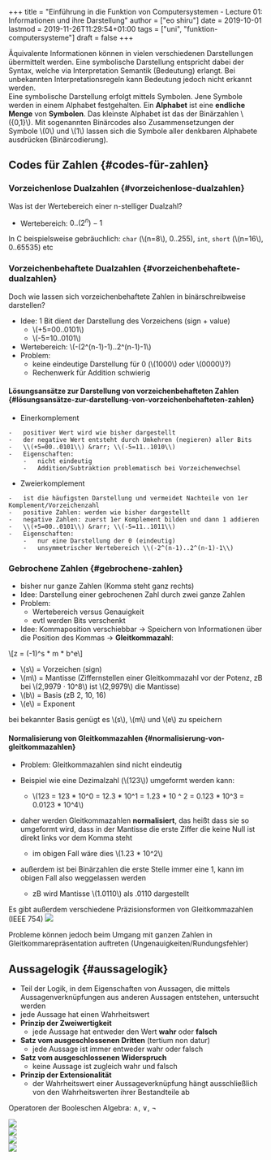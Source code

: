 +++
title = "Einführung in die Funktion von Computersystemen - Lecture 01: Informationen und ihre Darstellung"
author = ["eo shiru"]
date = 2019-10-01
lastmod = 2019-11-26T11:29:54+01:00
tags = ["uni", "funktion-computersysteme"]
draft = false
+++

Äquivalente Informationen können in vielen verschiedenen Darstellungen übermittelt werden. Eine symbolische Darstellung entspricht dabei der Syntax, welche via Interpretation Semantik (Bedeutung) erlangt. Bei unbekannten Interpretationsregeln kann Bedeutung jedoch nicht erkannt werden.<br />
Eine symbolische Darstellung erfolgt mittels Symbolen. Jene Symbole werden in einem Alphabet festgehalten. Ein **Alphabet** ist eine **endliche Menge** von **Symbolen**. Das kleinste Alphabet ist das der Binärzahlen \\({0,1}\\). Mit sogenannten Binärcodes also Zusammensetzungen der Symbole \\(0\\) und \\(1\\) lassen sich die Symbole aller denkbaren Alphabete ausdrücken (Binärcodierung).


## Codes für Zahlen {#codes-für-zahlen}


### Vorzeichenlose Dualzahlen {#vorzeichenlose-dualzahlen}

Was ist der Wertebereich einer n-stelliger Dualzahl?

-   Wertebereich: $0..(2^n)-1$<br />

In C beispielsweise gebräuchlich: `char` (\\(n=8\\), 0..255), `int`, `short` (\\(n=16\\), 0..65535) etc


### Vorzeichenbehaftete Dualzahlen {#vorzeichenbehaftete-dualzahlen}

Doch wie lassen sich vorzeichenbehaftete Zahlen in binärschreibweise darstellen?

-   Idee: 1 Bit dient der Darstellung des Vorzeichens (sign + value)
    -   \\(+5=00..0101\\)
    -   \\(-5=10..0101\\)
-   Wertebereich: \\(-(2^(n-1)-1)..2^(n-1)-1\\)
-   Problem:
    -   keine eindeutige Darstellung für 0 (\\(1000\\) oder \\(0000\\)?)
    -   Rechenwerk für Addition schwierig


#### Lösungsansätze zur Darstellung von vorzeichenbehafteten Zahlen {#lösungsansätze-zur-darstellung-von-vorzeichenbehafteten-zahlen}

-    Einerkomplement

    -   positiver Wert wird wie bisher dargestellt
    -   der negative Wert entsteht durch Umkehren (negieren) aller Bits
    -   \\(+5=00..0101\\) &rarr; \\(-5=11..1010\\)
    -   Eigenschaften:
        -   nicht eindeutig
        -   Addition/Subtraktion problematisch bei Vorzeichenwechsel

-    Zweierkomplement

    -   ist die häufigsten Darstellung und vermeidet Nachteile von 1er Komplement/Vorzeichenzahl
    -   positive Zahlen: werden wie bisher dargestellt
    -   negative Zahlen: zuerst 1er Komplement bilden und dann 1 addieren
    -   \\(+5=00..0101\\) &rarr; \\(-5=11..1011\\)
    -   Eigenschaften:
        -   nur eine Darstellung der 0 (eindeutig)
        -   unsymmetrischer Wertebereich \\(-2^(n-1)..2^(n-1)-1\\)


### Gebrochene Zahlen {#gebrochene-zahlen}

-   bisher nur ganze Zahlen (Komma steht ganz rechts)
-   Idee: Darstellung einer gebrochenen Zahl durch zwei ganze Zahlen
-   Problem:
    -   Wertebereich versus Genauigkeit
    -   evtl werden Bits verschenkt
-   Idee: Kommaposition verschiebbar &rarr; Speichern von Informationen über die Position des Kommas &rarr; **Gleitkommazahl**:

\\[z = (-1)^s \* m \* b^e\\]

-   \\(s\\) = Vorzeichen (sign)
-   \\(m\\) = Mantisse (Ziffernstellen einer Gleitkommazahl vor der Potenz, zB bei \\(2,9979 · 10^8\\) ist \\(2,9979\\) die Mantisse)
-   \\(b\\) = Basis (zB 2, 10, 16)
-   \\(e\\) = Exponent

bei bekannter Basis genügt es \\(s\\), \\(m\\) und \\(e\\) zu speichern


#### Normalisierung von Gleitkommazahlen {#normalisierung-von-gleitkommazahlen}

-   Problem: Gleitkommazahlen sind nicht eindeutig
-   Beispiel wie eine Dezimalzahl (\\(123\\)) umgeformt werden kann:
    -   \\(123 = 123 \* 10^0 = 12.3 \* 10^1 = 1.23 \* 10 ^ 2 = 0.123 \* 10^3 = 0.0123 \* 10^4\\)

-   daher werden Gleitkommazahlen **normalisiert**, das heißt dass sie so umgeformt wird, dass in der Mantisse die erste Ziffer die keine Null ist direkt links vor dem Komma steht
    -   im obigen Fall wäre dies \\(1.23 \* 10^2\\)
-   außerdem ist bei Binärzahlen die erste Stelle immer eine 1, kann im obigen Fall also weggelassen werden
    -   zB wird Mantisse \\(1.0110\\) als $.0110$ dargestellt

Es gibt außerdem verschiedene Präzisionsformen von Gleitkommazahlen (IEEE 754)
![](/knowledge-database/images/precision-gleitkommazahlen.png)

Probleme können jedoch beim Umgang mit ganzen Zahlen in Gleitkommarepräsentation auftreten (Ungenauigkeiten/Rundungsfehler)


## Aussagelogik {#aussagelogik}

-   Teil der Logik, in dem Eigenschaften von Aussagen, die mittels Aussagenverknüpfungen aus anderen Aussagen entstehen, untersucht werden
-   jede Aussage hat einen Wahrheitswert
-   **Prinzip der Zweiwertigkeit**
    -   jede Aussage hat entweder den Wert **wahr** oder **falsch**
-   **Satz vom ausgeschlossenen Dritten** (tertium non datur)
    -   jede Aussage ist immer entweder wahr oder falsch
-   **Satz vom ausgeschlossenen Widerspruch**
    -   keine Aussage ist zugleich wahr und falsch
-   **Prinzip der Extensionalität**
    -   der Wahrheitswert einer Aussageverknüpfung hängt ausschließlich von den Wahrheitswerten ihrer Bestandteile ab

Operatoren der Booleschen Algebra: ∧, ∨, ¬

![](/knowledge-database/images/boolsch-1.png)<br />
![](/knowledge-database/images/boolsch-2.png)<br />
![](/knowledge-database/images/boolsch-3.png)<br />
![](/knowledge-database/images/boolsch-4.png)
